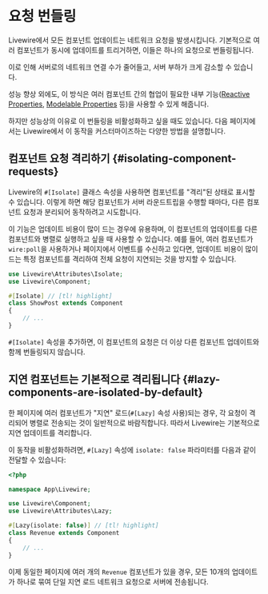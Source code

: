 # 요청 번들링
Livewire에서 모든 컴포넌트 업데이트는 네트워크 요청을 발생시킵니다. 기본적으로 여러 컴포넌트가 동시에 업데이트를 트리거하면, 이들은 하나의 요청으로 번들링됩니다.

이로 인해 서버로의 네트워크 연결 수가 줄어들고, 서버 부하가 크게 감소할 수 있습니다.

성능 향상 외에도, 이 방식은 여러 컴포넌트 간의 협업이 필요한 내부 기능([Reactive Properties](/livewire/3.x/nesting#reactive-props), [Modelable Properties](/livewire/3.x/nesting#binding-to-child-data-using-wiremodel) 등)을 사용할 수 있게 해줍니다.

하지만 성능상의 이유로 이 번들링을 비활성화하고 싶을 때도 있습니다. 다음 페이지에서는 Livewire에서 이 동작을 커스터마이즈하는 다양한 방법을 설명합니다.

## 컴포넌트 요청 격리하기 {#isolating-component-requests}

Livewire의 `#[Isolate]` 클래스 속성을 사용하면 컴포넌트를 "격리"된 상태로 표시할 수 있습니다. 이렇게 하면 해당 컴포넌트가 서버 라운드트립을 수행할 때마다, 다른 컴포넌트 요청과 분리되어 동작하려고 시도합니다.

이 기능은 업데이트 비용이 많이 드는 경우에 유용하며, 이 컴포넌트의 업데이트를 다른 컴포넌트와 병렬로 실행하고 싶을 때 사용할 수 있습니다. 예를 들어, 여러 컴포넌트가 `wire:poll`을 사용하거나 페이지에서 이벤트를 수신하고 있다면, 업데이트 비용이 많이 드는 특정 컴포넌트를 격리하여 전체 요청이 지연되는 것을 방지할 수 있습니다.
```php
use Livewire\Attributes\Isolate;
use Livewire\Component;

#[Isolate] // [tl! highlight]
class ShowPost extends Component
{
    // ...
}
```

`#[Isolate]` 속성을 추가하면, 이 컴포넌트의 요청은 더 이상 다른 컴포넌트 업데이트와 함께 번들링되지 않습니다.

## 지연 컴포넌트는 기본적으로 격리됩니다 {#lazy-components-are-isolated-by-default}

한 페이지에 여러 컴포넌트가 "지연" 로드(`#[Lazy]` 속성 사용)되는 경우, 각 요청이 격리되어 병렬로 전송되는 것이 일반적으로 바람직합니다. 따라서 Livewire는 기본적으로 지연 업데이트를 격리합니다.

이 동작을 비활성화하려면, `#[Lazy]` 속성에 `isolate: false` 파라미터를 다음과 같이 전달할 수 있습니다:

```php
<?php

namespace App\Livewire;

use Livewire\Component;
use Livewire\Attributes\Lazy;

#[Lazy(isolate: false)] // [tl! highlight]
class Revenue extends Component
{
    // ...
}
```

이제 동일한 페이지에 여러 개의 `Revenue` 컴포넌트가 있을 경우, 모든 10개의 업데이트가 하나로 묶여 단일 지연 로드 네트워크 요청으로 서버에 전송됩니다.
